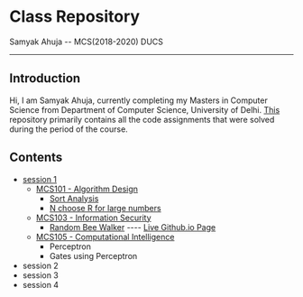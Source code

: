 # Class Repository

Samyak Ahuja -- MCS(2018-2020) DUCS

---

## Introduction

Hi, I am Samyak Ahuja, currently completing my Masters in Computer Science from Department of Computer Science, University of Delhi. 
[This](https://github.com/samyakducs/class) repository primarily contains all the code assignments that were solved during the period of the course.

## Contents

+ [session 1][session1]
    - [MCS101 - Algorithm Design][MCS101]
        + [Sort Analysis][SortTime]
        + [N choose R for large numbers][bigNCR] 
    - [MCS103 - Information Security][MCS103]
        + [Random Bee Walker][BeeWalker] ---- [Live Github.io Page][BeeWalkerIO]
    - [MCS105 - Computational Intelligence][MCS105]
        + Perceptron
        + Gates using Perceptron
+ session 2
+ session 3
+ session 4

[session1]:  https://github.com/samyakducs/class/tree/master/s1
[MCS101]: https://github.com/samyakducs/class/tree/master/s1/mcs101/assignments
[MCS103]: https://github.com/samyakducs/class/tree/master/s1/mcs103/assignments
[MCS105]: https://github.com/samyakducs/class/tree/master/s1/mcs105/
[BeeWalker]: https://github.com/samyakducs/class/tree/master/s1/mcs103/assignments/random_bee_walk
[BeeWalkerIO]: https://samyakducs.github.io/class/s1/mcs103/assignments/random_bee_walk/
[SortTime]: https://github.com/samyakducs/class/tree/master/s1/mcs101/assignments/sortTimes
[bigNCR]: https://github.com/samyakducs/class/tree/master/s1/mcs101/assignments/big_nCr

